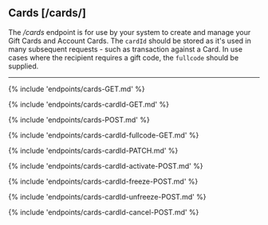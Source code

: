 ## Cards [/cards/]
The _/cards_ endpoint is for use by your system to create and manage your Gift Cards and Account Cards.
The `cardId` should be stored as it's used in many subsequent requests - such as transaction against a Card. 
In use cases where the recipient requires a gift code, the `fullcode` should be supplied. 

---
{% include 'endpoints/cards-GET.md' %}

{% include 'endpoints/cards-cardId-GET.md' %}

{% include 'endpoints/cards-POST.md' %}

{% include 'endpoints/cards-cardId-fullcode-GET.md' %}

{% include 'endpoints/cards-cardId-PATCH.md' %}

{% include 'endpoints/cards-cardId-activate-POST.md' %}

{% include 'endpoints/cards-cardId-freeze-POST.md' %}

{% include 'endpoints/cards-cardId-unfreeze-POST.md' %}

{% include 'endpoints/cards-cardId-cancel-POST.md' %}
